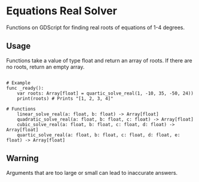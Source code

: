 # Equations Real Solver
Functions on GDScript for finding real roots of equations of 1-4 degrees.

## Usage
Functions take a value of type float and return an array of roots.
If there are no roots, return an empty array.

```gdscript

# Example
func _ready():
	var roots: Array[float] = quartic_solve_real(1, -10, 35, -50, 24))
	print(roots) # Prints "[1, 2, 3, 4]"

# Functions
	linear_solve_real(a: float, b: float) -> Array[float]
	quadratic_solve_real(a: float, b: float, c: float) -> Array[float]
	cubic_solve_real(a: float, b: float, c: float, d: float) -> Array[float]
	quartic_solve_real(a: float, b: float, c: float, d: float, e: float) -> Array[float]

```

## Warning
Arguments that are too large or small can lead to inaccurate answers.

